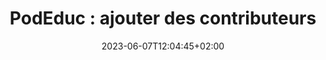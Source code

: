 ---
title: "PodEduc : ajouter des contributeurs"
date: 2023-06-07T12:04:45+02:00
draft: false
urlvideo: "https://podeduc.apps.education.fr/video/0053-ajouter-des-contributeurs-a-la-video"
pdf: "TutoPdf_CompleterUneVideo.pdf"
poidspdf: "4,51 Mo"
icone: "bi bi-file-text"
---